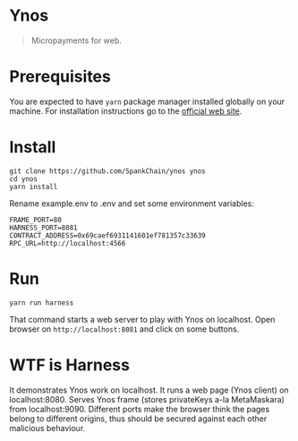 # Ynos

> Micropayments for web.

# Prerequisites

You are expected to have `yarn` package manager installed globally on your machine.
For installation instructions go to the [official web site](https://yarnpkg.com/en/docs/install).

# Install

```
git clone https://github.com/SpankChain/ynos ynos
cd ynos
yarn install
```

Rename example.env to .env and set some environment variables:
```
FRAME_PORT=80
HARNESS_PORT=8081
CONTRACT_ADDRESS=0x69caef6931141601ef781357c33639
RPC_URL=http://localhost:4566
```

# Run
```
yarn run harness
```
That command starts a web server to play with Ynos on localhost.
Open browser on `http://localhost:8081` and click on some buttons.

# WTF is Harness
It demonstrates Ynos work on localhost. It runs a web page (Ynos client) on localhost:8080.
Serves Ynos frame (stores privateKeys a-la MetaMaskara) from localhost:9090. Different ports
make the browser think the pages belong to different origins, thus should be secured
against each other malicious behaviour.